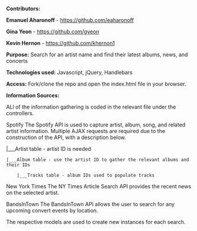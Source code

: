 **Contributors:**

**Emanuel Aharonoff** - https://github.com/eaharonoff

**Gina Yeon** - https://github.com/gyeon

**Kevin Hernon** - https://github.com/khernon1

**Purpose:** Search for an artist name and find their latest albums, news, and concerts

**Technologies used:** Javascript, jQuery, Handlebars

**Access:** Fork/clone the repo and open the index.html file in your browser.

**Information Sources:**

ALl of the information gathering is coded in the relevant file under the controllers.
 
Spotify
The Spotify API is used to capture artist, album, song, and related artist information. Multiple AJAX requests are required due to the construction of the API, with a description below.

|___Artist table - artist ID is needed

    |___Album table - use the artist ID to gather the relevant albums and their IDs
    
        |___Tracks table - album IDs used to populate tracks

New York Times
The NY Times Article Search API provides the recent news on the selected artist.

BandsInTown
The BandsInTown API allows the user to search for any upcoming convert events by location.

The respective models are used to create new instances for each search.
